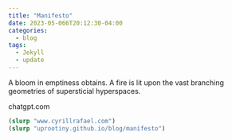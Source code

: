 ```yaml
---
title: "Manifesto"
date: 2023-05-066T20:12:30-04:00
categories:
  - blog
tags:
  - Jekyll
  - update
---
```

A bloom in emptiness obtains. A fire is lit upon the vast branching geometries of supersticial hyperspaces.

chatgpt.com

```clojure
(slurp "www.cyrillrafael.com")
(slurp "uprootiny.github.io/blog/manifesto")

```

[jekyll-gh]:   https://github.com/jekyll/jekyll
